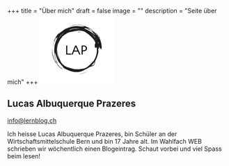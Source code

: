 +++
title = "Über mich"
draft = false
image = ""
description = "Seite über mich"
+++
![](logo-blog.png)

## Lucas Albuquerque Prazeres

info@lernblog.ch

Ich heisse Lucas Albuquerque Prazeres, bin Schüler an der Wirtschaftsmittelschule Bern und bin 17 Jahre alt. Im Wahlfach WEB schrieben wir wöchentlich einen Blogeintrag. Schaut vorbei und viel Spass beim lesen!